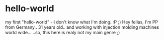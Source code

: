 # hello-world
my first "hello-world" - i don't know what I'm doing. :P ;) 
Hey fellas, I'm PP from Germany.. 31 years old.. and working with injection molding machines world wide... ..so, this here is realy not my main genre ;)
